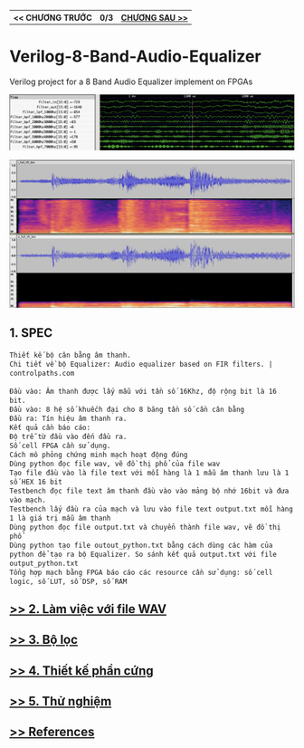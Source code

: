 <table>
    <th>
      << CHƯƠNG TRƯỚC
    </th>
    <th>
      0/3
    </th>
    <th>
      <a href="./chap1.md">CHƯƠNG SAU >></a>
    </th>
</table>

# Verilog-8-Band-Audio-Equalizer
Verilog project for a 8 Band Audio Equalizer implement on FPGAs

![](./HDL/images/testbench.JPG)

![](./Wav/test/full.png)

## 1. SPEC
```
Thiết kế bộ cân bằng âm thanh. 
Chi tiết về bộ Equalizer: Audio equalizer based on FIR filters. | controlpaths.com

Đầu vào: Âm thanh được lấy mẫu với tần số 16Khz, độ rộng bit là 16 bit.
Đầu vào: 8 hệ số khuếch đại cho 8 băng tần số cần cân bằng
Đầu ra: Tín hiệu âm thanh ra. 
Kết quả cần báo cáo:
Độ trễ từ đầu vào đến đầu ra. 
Số cell FPGA cần sử dụng. 
Cách mô phỏng chứng minh mạch hoạt động đúng
Dùng python đọc file wav, vẽ đồ thị phổ của file wav
Tạo file đầu vào là file text với mỗi hàng là 1 mẫu âm thanh lưu là 1 số HEX 16 bit
Testbench đọc file text âm thanh đầu vào vào mảng bộ nhớ 16bit và đưa vào mạch. 
Testbench lấy đầu ra của mạch và lưu vào file text output.txt mỗi hàng 1 là giá trị mẫu âm thanh 
Dùng python đọc file output.txt và chuyển thành file wav, vẽ đồ thị phổ
Dùng python tạo file outout_python.txt bằng cách dùng các hàm của python để tạo ra bộ Equalizer. So sánh kết quả output.txt với file output_python.txt
Tổng hợp mạch bằng FPGA báo cáo các resource cần sử dụng: số cell logic, số LUT, số DSP, số RAM
```

## <a href="./chap1.md"> >> 2. Làm việc với file WAV</a>

## <a href="./chap2.md"> >> 3. Bộ lọc</a>

## <a href="./chap3.md"> >> 4. Thiết kế phần cứng</a>

## <a href="./chap4.md"> >> 5. Thử nghiệm</a>

## <a href="./references.md"> >> References</a>